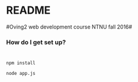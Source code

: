# README #

#Oving2 web development course NTNU fall 2016#

### How do I get set up? ###

#
```
npm install

node app.js
```
#